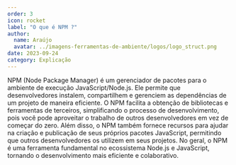 ```yaml
---
order: 3
icon: rocket
label: "O que é NPM ?"
author:
  name: Araújo
  avatar: ../imagens-ferramentas-de-ambiente/logos/logo_struct.png
date: 2023-09-24
category: Explicação
---
```


NPM (Node Package Manager) é um gerenciador de pacotes para o ambiente de execução JavaScript/Node.js. Ele permite que desenvolvedores instalem, compartilhem e gerenciem as dependências de um projeto de maneira eficiente. O NPM facilita a obtenção de bibliotecas e ferramentas de terceiros, simplificando o processo de desenvolvimento, pois você pode aproveitar o trabalho de outros desenvolvedores em vez de começar do zero. Além disso, o NPM também fornece recursos para ajudar na criação e publicação de seus próprios pacotes JavaScript, permitindo que outros desenvolvedores os utilizem em seus projetos. No geral, o NPM é uma ferramenta fundamental no ecossistema Node.js e JavaScript, tornando o desenvolvimento mais eficiente e colaborativo.